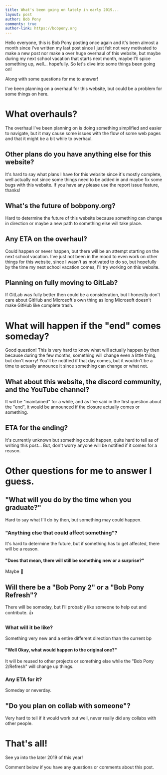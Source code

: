 ```yaml
---
title: What's been going on lately in early 2019...
layout: post
author: Bob Pony
comments: true
author-link: https://bobpony.org
---
```

Hello everyone, this is Bob Pony posting once again and it's been almost a month since I've written my last post since I just felt not very motivated to make a new post nor make a over huge overhaul of this website, but maybe during my next school vacation that starts next month, maybe I'll spice something up, well... hopefully. So let's dive into some things been going on!

Along with some questions for me to answer!

I've been planning on a overhaul for this website, but could be a problem for some things on here.

# What overhauls?

The overhaul I've been planning on is doing something simplified and easier to navigate, but it may cause some issues with the flow of some web pages and that it might be a bit while to overhaul.

## Other plans do you have anything else for this website?

It's hard to say what plans I have for this website since it's mostly complete, well actually not since some things need to be added in and maybe fix some bugs with this website. If you have any please use the report issue feature, thanks!

## What's the future of bobpony.org?

Hard to determine the future of this website because something can change in direction or maybe a new path to something else will take place.

## Any ETA on the overhaul?

Could happen or never happen, but there will be an attempt starting on the next school vacation. I've just not been in the mood to even work on other things for this website, since I wasn't as motivated to do so, but hopefully by the time my next school vacation comes, I'll try working on this website.

## Planning on fully moving to GitLab?

If GitLab was fully better then could be a consideration, but I honestly don't care about GitHub and Microsoft's own thing as long Microsoft doesn't make GitHub like complete trash.

# What will happen if the "end" comes someday?

Good question! This is very hard to know what will actually happen by then because during the few months, something will change even a little thing, but don't worry! You'll be notified if that day comes, but it wouldn't be a time to actually announce it since something can change or what not.

## What about this website, the discord community, and the YouTube channel?

It will be "maintained" for a while, and as I've said in the first question about the "end", it would be announced if the closure actually comes or something.

## ETA for the ending?

It's currently unknown but something could happen, quite hard to tell as of writing this post... But, don't worry anyone will be notified if it comes for a reason.

# Other questions for me to answer I guess.

## "What will you do by the time when you graduate?"

Hard to say what I'll do by then, but something may could happen.

### "Anything else that could affect something"?

It's hard to determine the future, but if something has to get affected, there will be a reason.

#### "Does that mean, there will still be something new or a surprise?"

Maybe :thinking:

## Will there be a "Bob Pony 2" or a "Bob Pony Refresh"?

There will be someday, but I'll probably like someone to help out and contribute. :thumbsup:

### What will it be like?

Something very new and a entire different direction than the current bp

#### "Well Okay, what would happen to the original one?"

It will be reused to other projects or something else while the "Bob Pony 2/Refresh" will change up things.

### Any ETA for it?

Someday or neverday.

## "Do you plan on collab with someone"?

Very hard to tell if it would work out well, never really did any collabs with other people.

# That's all!

See ya into the later 2019 of this year! 

Comment below if you have any questions or comments about this post.
